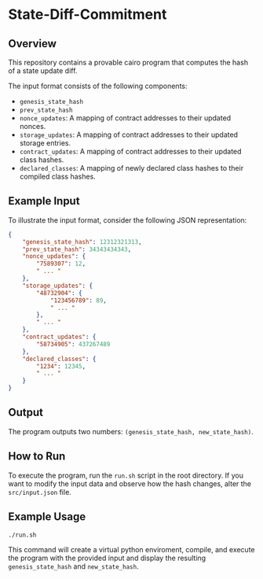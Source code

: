 # State-Diff-Commitment

## Overview

This repository contains a provable cairo program that computes the hash of a state update diff. 

The input format consists of the following components:

- `genesis_state_hash`
- `prev_state_hash`
- `nonce_updates`: A mapping of contract addresses to their updated nonces.
- `storage_updates`: A mapping of contract addresses to their updated storage entries.
- `contract_updates`: A mapping of contract addresses to their updated class hashes.
- `declared_classes`: A mapping of newly declared class hashes to their compiled class hashes.


## Example Input

To illustrate the input format, consider the following JSON representation:

```json
{
    "genesis_state_hash": 12312321313,
    "prev_state_hash": 34343434343,
    "nonce_updates": {
        "7589307": 12,
        " ... "
    },
    "storage_updates": {
        "48732904": {
            "123456789": 89,
            " ... "
        },
        " ... "
    },
    "contract_updates": {
        "58734905": 437267489
    },
    "declared_classes": {
        "1234": 12345,
        " ... "
    }
}
```

## Output

The program outputs two numbers: `(genesis_state_hash, new_state_hash)`.

## How to Run

To execute the program, run the `run.sh` script in the root directory. If you want to modify the input data and observe how the hash changes, alter the `src/input.json` file.

## Example Usage

```bash
./run.sh
```

This command will create a virtual python enviroment, compile, and execute the program with the provided input and display the resulting `genesis_state_hash` and `new_state_hash`.